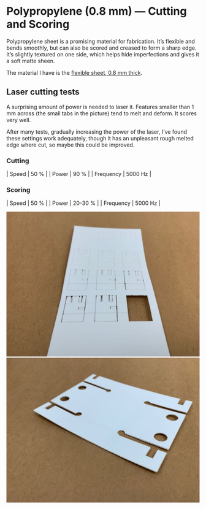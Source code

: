 # Polypropylene (0.8 mm) — Cutting and Scoring 
Polypropylene sheet is a promising material for fabrication. It’s flexible and bends smoothly, but can also be scored and creased to form a sharp edge. It’s slightly textured on one side, which helps hide imperfections and gives it a soft matte sheen.

The material I have is the [flexible sheet, 0.8 mm thick](https://www.seawhite.co.uk/Catalogue/SURFACES-MOUNTING/Modelling-Board-Sheet/Polypropylene/A2-Polyproylene-Sheet-POLYPRO-2).

## Laser cutting tests

A surprising amount of power is needed to laser it.
Features smaller than 1 mm across (the small tabs in the picture) tend to melt and deform.
It scores very well. 

After many tests, gradually increasing the power of the laser, I’ve found these settings work adequately, though it has an unpleasant rough melted edge where cut, so maybe this could be improved.

### Cutting

|   Speed   |  50 %   |
|   Power   |  90 %   |
| Frequency | 5000 Hz |

### Scoring

|   Speed   |  50 %   |
|   Power   | 20-30 % |
| Frequency | 5000 Hz |

![](IMG_2714.jpg)
![](IMG_2650.jpg)



